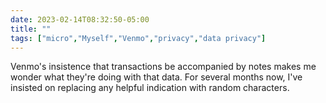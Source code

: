 ---date: 2023-02-14T08:32:50-05:00title: ""tags: ["micro","Myself","Venmo","privacy","data privacy"]---Venmo's insistence that transactions be accompanied by notes makes me wonder what they're doing with that data. For several months now, I've insisted on replacing any helpful indication with random characters.